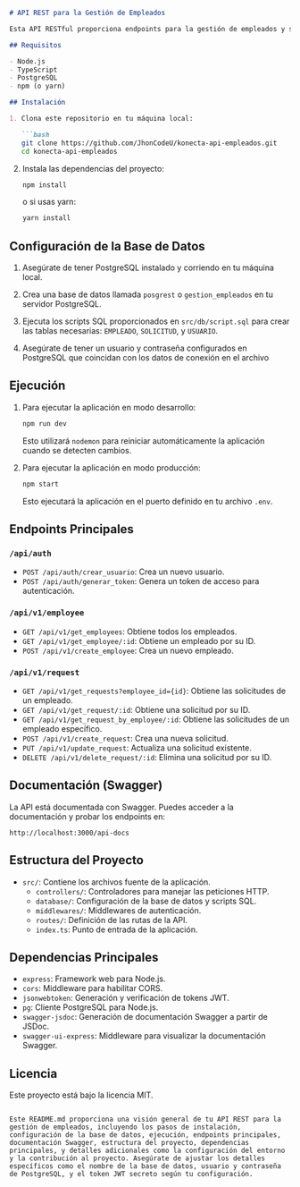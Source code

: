 ```markdown
# API REST para la Gestión de Empleados

Esta API RESTful proporciona endpoints para la gestión de empleados y sus solicitudes asociadas. Está construida con Node.js y Express, y se conecta a una base de datos PostgreSQL para almacenar la información de los empleados y sus solicitudes.

## Requisitos

- Node.js
- TypeScript
- PostgreSQL
- npm (o yarn)

## Instalación

1. Clona este repositorio en tu máquina local:

   ```bash
   git clone https://github.com/JhonCodeU/konecta-api-empleados.git
   cd konecta-api-empleados
   ```

2. Instala las dependencias del proyecto:

   ```bash
   npm install
   ```

   o si usas yarn:

   ```bash
   yarn install
   ```

## Configuración de la Base de Datos

1. Asegúrate de tener PostgreSQL instalado y corriendo en tu máquina local.

2. Crea una base de datos llamada `posgrest` o `gestion_empleados` en tu servidor PostgreSQL.

3. Ejecuta los scripts SQL proporcionados en `src/db/script.sql` para crear las tablas necesarias: `EMPLEADO`, `SOLICITUD`, y `USUARIO`.

4. Asegúrate de tener un usuario y contraseña configurados en PostgreSQL que coincidan con los datos de conexión en el archivo


## Ejecución

1. Para ejecutar la aplicación en modo desarrollo:

   ```bash
   npm run dev
   ```

   Esto utilizará `nodemon` para reiniciar automáticamente la aplicación cuando se detecten cambios.

2. Para ejecutar la aplicación en modo producción:

   ```bash
   npm start
   ```

   Esto ejecutará la aplicación en el puerto definido en tu archivo `.env`.

## Endpoints Principales

### `/api/auth`

- `POST /api/auth/crear_usuario`: Crea un nuevo usuario.
- `POST /api/auth/generar_token`: Genera un token de acceso para autenticación.

### `/api/v1/employee`

- `GET /api/v1/get_employees`: Obtiene todos los empleados.
- `GET /api/v1/get_employee/:id`: Obtiene un empleado por su ID.
- `POST /api/v1/create_employee`: Crea un nuevo empleado.

### `/api/v1/request`

- `GET /api/v1/get_requests?employee_id={id}`: Obtiene las solicitudes de un empleado.
- `GET /api/v1/get_request/:id`: Obtiene una solicitud por su ID.
- `GET /api/v1/get_request_by_employee/:id`: Obtiene las solicitudes de un empleado específico.
- `POST /api/v1/create_request`: Crea una nueva solicitud.
- `PUT /api/v1/update_request`: Actualiza una solicitud existente.
- `DELETE /api/v1/delete_request/:id`: Elimina una solicitud por su ID.

## Documentación (Swagger)

La API está documentada con Swagger. Puedes acceder a la documentación y probar los endpoints en:

```
http://localhost:3000/api-docs
```

## Estructura del Proyecto

- `src/`: Contiene los archivos fuente de la aplicación.
  - `controllers/`: Controladores para manejar las peticiones HTTP.
  - `database/`: Configuración de la base de datos y scripts SQL.
  - `middlewares/`: Middlewares de autenticación.
  - `routes/`: Definición de las rutas de la API.
  - `index.ts`: Punto de entrada de la aplicación.

## Dependencias Principales

- `express`: Framework web para Node.js.
- `cors`: Middleware para habilitar CORS.
- `jsonwebtoken`: Generación y verificación de tokens JWT.
- `pg`: Cliente PostgreSQL para Node.js.
- `swagger-jsdoc`: Generación de documentación Swagger a partir de JSDoc.
- `swagger-ui-express`: Middleware para visualizar la documentación Swagger.

## Licencia

Este proyecto está bajo la licencia MIT.
```

Este README.md proporciona una visión general de tu API REST para la gestión de empleados, incluyendo los pasos de instalación, configuración de la base de datos, ejecución, endpoints principales, documentación Swagger, estructura del proyecto, dependencias principales, y detalles adicionales como la configuración del entorno y la contribución al proyecto. Asegúrate de ajustar los detalles específicos como el nombre de la base de datos, usuario y contraseña de PostgreSQL, y el token JWT secreto según tu configuración.